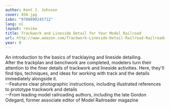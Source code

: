 ```yaml
---
author: Kent J. Johnson
cover: 450.jpg
isbn: "9780890245712"
lang: nl
layout: review
title: Trackwork and Lineside Detail for Your Model Railroad
url: http://www.amazon.com/Trackwork-Lineside-Detail-Railroad-Railroader/dp/0890245711?SubscriptionId=AKIAJLEOPLOJAJAYBL6Q&tag=bruji06-20&linkCode=xm2&camp=2025&creative=165953&creativeASIN=0890245711
year: 0
---
```


An introduction to the basics of tracklaying and lineside detailing.  
After the trackplan and benchwork are completed, modelers turn their attention to the finer details of trackwork and lineside activities. Here, they'll find tips, techniques, and ideas for working with track and the details immediately alongside it.  
--Features clear photographic instructions, including illustrated references to prototype trackwork and details  
--From leading model railroading authors, including the late Gordon Odegard, former associate editor of Model Railroader magazine
